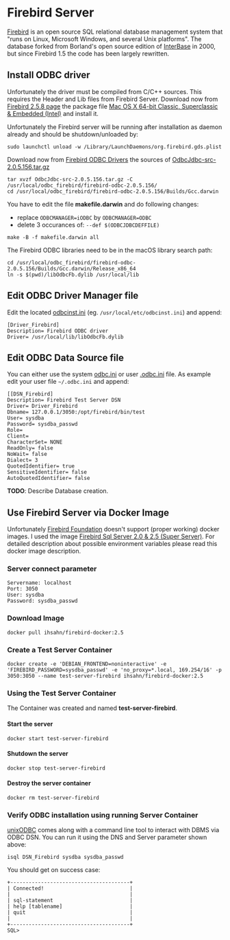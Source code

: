 # Firebird Server
[Firebird](https://firebirdsql.org) is an open source SQL relational database management system that "runs on Linux, Microsoft Windows, and several Unix platforms". The database forked from Borland's open source edition of [InterBase](https://www.embarcadero.com/products/interbase) in 2000, but since Firebird 1.5 the code has been largely rewritten.

## Install ODBC driver
Unfortunately the driver must be compiled from C/C++ sources. This requires the Header and Lib files from Firebird Server.
Download now from [Firebird 2.5.8 page](https://www.firebirdsql.org/en/firebird-2-5-8/) the package file [Mac OS X 64-bit Classic, Superclassic & Embedded (Intel)](https://github.com/FirebirdSQL/firebird/releases/download/R2_5_8/FirebirdCS-2.5.8-27089-1-x86_64.pkg) and install it.

Unfortunately the Firebird server will be running after installation as daemon already and should be shutdown/unloaded by:
```
sudo launchctl unload -w /Library/LaunchDaemons/org.firebird.gds.plist
```
Download now from [Firebird ODBC Drivers](https://github.com/FirebirdSQL/firebird-odbc-driver) the sources of [OdbcJdbc-src-2.0.5.156.tar.gz](https://sourceforge.net/projects/firebird/files/firebird-ODBC-driver/2.0.5-Release/OdbcJdbc-src-2.0.5.156.tar.gz/download)
```
tar xvzf OdbcJdbc-src-2.0.5.156.tar.gz -C /usr/local/odbc_firebird/firebird-odbc-2.0.5.156/
cd /usr/local/odbc_firebird/firebird-odbc-2.0.5.156/Builds/Gcc.darwin
```

You have to edit the file **makefile.darwin** and do following changes:
- replace `ODBCMANAGER=iODBC` by `ODBCMANAGER=ODBC`
- delete 3 occurances of: `--def $(ODBCJDBCDEFFILE)`
```
make -B -f makefile.darwin all
```
The Firebird ODBC libraries need to be in the macOS library search path:

```
cd /usr/local/odbc_firebird/firebird-odbc-2.0.5.156/Builds/Gcc.darwin/Release_x86_64
ln -s $(pwd)/libOdbcFb.dylib /usr/local/lib
```

## Edit ODBC Driver Manager file
Edit the located [odbcinst.ini](https://github.com/hrabe/odbc-on-macos#locate-your-odbc-driver-and-data-source-config-files) (eg. `/usr/local/etc/odbcinst.ini`) and append:
```
[Driver_Firebird]
Description= Firebird ODBC driver
Driver= /usr/local/lib/libOdbcFb.dylib
```

## Edit ODBC Data Source file
You can either use the system [odbc.ini](https://github.com/hrabe/odbc-on-macos#locate-your-odbc-driver-and-data-source-config-files) or user [.odbc.ini](https://github.com/hrabe/odbc-on-macos#locate-your-odbc-driver-and-data-source-config-files) file. As example edit your user file `~/.odbc.ini` and append:
```
[[DSN_Firebird]
Description= Firebird Test Server DSN
Driver= Driver_Firebird
Dbname= 127.0.0.1/3050:/opt/firebird/bin/test
User= sysdba
Password= sysdba_passwd
Role= 
Client= 
CharacterSet= NONE
ReadOnly= false
NoWait= false
Dialect= 3
QuotedIdentifier= true
SensitiveIdentifier= false
AutoQuotedIdentifier= false
```

**TODO**: Describe Database creation.

## Use Firebird Server via Docker Image
Unfortunately [Firebird Foundation](https://firebirdsql.org) doesn't support (proper working) docker images. I used the image [Firebird Sql Server 2.0 & 2.5 (Super Server)](https://hub.docker.com/r/ihsahn/firebird-docker/). For detailed description about possible environment variables please read this docker image description.

### Server connect parameter
```
Servername: localhost
Port: 3050
User: sysdba
Password: sysdba_passwd
```

### Download Image
```
docker pull ihsahn/firebird-docker:2.5
```

### Create a Test Server Container
```
docker create -e 'DEBIAN_FRONTEND=noninteractive' -e 'FIREBIRD_PASSWORD=sysdba_passwd' -e 'no_proxy=*.local, 169.254/16' -p 3050:3050 --name test-server-firebird ihsahn/firebird-docker:2.5
```

### Using the Test Server Container
The Container was created and named **test-server-firebird**. 

#### Start the server
```
docker start test-server-firebird
```

#### Shutdown the server
```
docker stop test-server-firebird
```

#### Destroy the server container
```
docker rm test-server-firebird
```

### Verify ODBC installation using running Server Container
[unixODBC](http://www.unixodbc.org/) comes along with a command line tool to interact with DBMS via ODBC DSN. You can run it using the DNS and Server parameter shown above:

```
isql DSN_Firebird sysdba sysdba_passwd
```

You should get on success case:
```
+---------------------------------------+
| Connected!                            |
|                                       |
| sql-statement                         |
| help [tablename]                      |
| quit                                  |
|                                       |
+---------------------------------------+
SQL>
```
